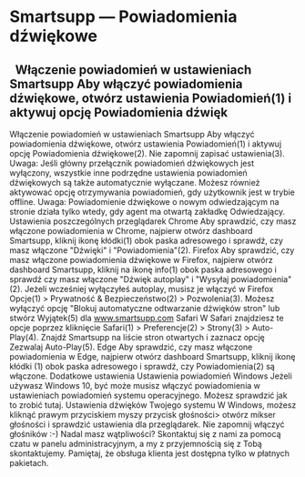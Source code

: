 # Smartsupp — Powiadomienia dźwiękowe
##   Włączenie powiadomień w ustawieniach Smartsupp Aby włączyć powiadomienia dźwiękowe, otwórz ustawienia Powiadomień(1) i aktywuj opcję Powiadomienia dźwięk
Włączenie powiadomień w ustawieniach Smartsupp
Aby włączyć powiadomienia dźwiękowe, otwórz ustawienia Powiadomień(1) i aktywuj opcję Powiadomienia dźwiękowe(2). Nie zapomnij zapisać ustawienia(3).
Uwaga: Jeśli główny przełącznik powiadomień dźwiękowych jest wyłączony, wszystkie inne podrzędne ustawienia powiadomień dźwiękowych są także automatycznie wyłączane.
Możesz również aktywować opcję otrzymywania powiadomień, gdy użytkownik jest w trybie offline.
Uwaga: Powiadomienie dźwiękowe o nowym odwiedzającym na stronie działa tylko wtedy, gdy agent ma otwartą zakładkę Odwiedzający.
Ustawienia poszczególnych przeglądarek
Chrome
Aby sprawdzić, czy masz włączone powiadomienia w Chrome, najpierw otwórz dashboard Smartsupp, kliknij ikonę kłódki(1) obok paska adresowego i sprawdź, czy masz włączone "Dźwięki" i "Powiadomienia"(2).
Firefox
Aby sprawdzić, czy masz włączone powiadomienia dźwiękowe w Firefox, najpierw otwórz dashboard Smartsupp, kliknij na ikonę info(1) obok paska adresowego i sprawdź czy masz włączone "Dźwięk autoplay" i "Wysyłaj powiadomienia"(2).
Jeżeli wcześniej wyłączyłeś autoplay, musisz je włączyć w Firefox Opcje(1) > Prywatność & Bezpieczeństwo(2) > Pozwolenia(3). Możesz wyłączyć opcję "Blokuj automatyczne odtwarzanie dźwięków stron" lub stwórz Wyjątek(5) dla www.smartsupp.com
Safari
W Safari znajdziesz te opcje poprzez kliknięcie Safari(1) > Preferencje(2) > Strony(3) > Auto-Play(4). Znajdź Smartsupp na liście stron otwartych i zaznacz opcję Zezwalaj Auto-Play(5).
Edge
Aby sprawdzić, czy masz włączone powiadomienia w Edge, najpierw otwórz dashboard Smartsupp, kliknij ikonę kłódki (1) obok paska adresowego i sprawdź, czy Powiadomienia(2) są włączone.
Dodatkowe ustawienia
Ustawienia powiadomień Windows
Jeżeli używasz Windows 10, być może musisz włączyć powiadomienia w ustawieniach powiadomień systemu operacyjnego. Możesz sprawdzić jak to zrobić tutaj.
Ustawienia dźwięków Twojego systemu
W Windows, możesz kliknąć prawym przyciskiem myszy przycisk głośności> otwórz mikser głośności i sprawdzić ustawienia dla przeglądarek. Nie zapomnij włączyć głośników :-)
Nadal masz wątpliwości? Skontaktuj się z nami za pomocą czatu w panelu administracyjnym, a my z przyjemnością się z Tobą skontaktujemy. Pamiętaj, że obsługa klienta jest dostępna tylko w płatnych pakietach.

